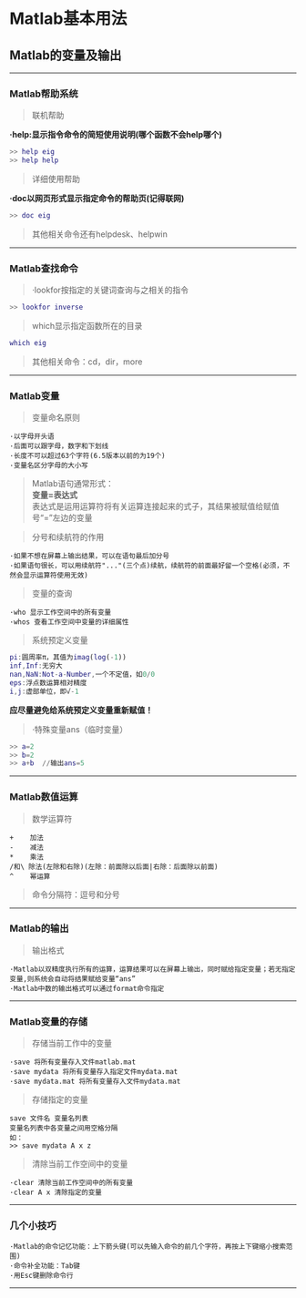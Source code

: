 # Matlab基本用法
## Matlab的变量及输出
---
### Matlab帮助系统
>联机帮助  

**·help:显示指令命令的简短使用说明(哪个函数不会help哪个)**
```matlab
>> help eig
>> help help
```
>详细使用帮助  

**·doc以网页形式显示指定命令的帮助页(记得联网)**
```matlab
>> doc eig
```
>其他相关命令还有helpdesk、helpwin
---
### Matlab查找命令
>·lookfor按指定的关键词查询与之相关的指令
```matlab
>> lookfor inverse
```
>which显示指定函数所在的目录
```matlab
which eig
```
>其他相关命令：cd，dir，more
---
### Matlab变量
>变量命名原则
```
·以字母开头语
·后面可以跟字母，数字和下划线
·长度不可以超过63个字符(6.5版本以前的为19个)
·变量名区分字母的大小写
```
>Matlab语句通常形式：   
**变量=表达式**   
表达式是运用运算符将有关运算连接起来的式子，其结果被赋值给赋值号“=”左边的变量  

>分号和续航符的作用  
```
·如果不想在屏幕上输出结果，可以在语句最后加分号  
·如果语句很长，可以用续航符"..."(三个点)续航，续航符的前面最好留一个空格(必须，不然会显示运算符使用无效)
```
>变量的查询
```  
·who 显示工作空间中的所有变量  
·whos 查看工作空间中变量的详细属性
```
>系统预定义变量
```matlab
pi:圆周率π，其值为imag(log(-1))
inf,Inf:无穷大
nan,NaN:Not-a-Number,一个不定值，如0/0
eps:浮点数运算相对精度
i,j:虚部单位，即√-1
```
**应尽量避免给系统预定义变量重新赋值！**  
>·特殊变量ans（临时变量）
```matlab
>> a=2
>> b=2
>> a+b  //输出ans=5
```
---
### Matlab数值运算
>数学运算符
```
+    加法
-    减法
*    乘法
/和\ 除法(左除和右除)(左除：前面除以后面|右除：后面除以前面)
^    幂运算
```
>命令分隔符：逗号和分号
---
### Matlab的输出
>输出格式
```
·Matlab以双精度执行所有的运算，运算结果可以在屏幕上输出，同时赋给指定变量；若无指定变量,则系统会自动将结果赋给变量“ans”
·Matlab中数的输出格式可以通过format命令指定
```
--- 
### Matlab变量的存储
>存储当前工作中的变量
```
·save 将所有变量存入文件matlab.mat
·save mydata 将所有变量存入指定文件mydata.mat
·save mydata.mat 将所有变量存入文件mydata.mat
```
>存储指定的变量
```
save 文件名 变量名列表
变量名列表中各变量之间用空格分隔
如：
>> save mydata A x z
```
>清除当前工作空间中的变量
```
·clear 清除当前工作空间中的所有变量
·clear A x 清除指定的变量
```
---
### 几个小技巧
```
·Matlab的命令记忆功能：上下箭头键(可以先输入命令的前几个字符，再按上下键缩小搜索范围)
·命令补全功能：Tab键
·用Esc键删除命令行
```
---